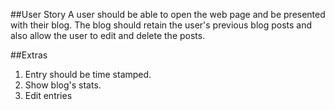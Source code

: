 ##User Story
A user should be able to open the web page and be presented with their blog.
The blog should retain the user's previous blog posts and also allow the user to edit and delete the posts.

##Extras
1. Entry should be time stamped.
2. Show blog's stats.
3. Edit entries

